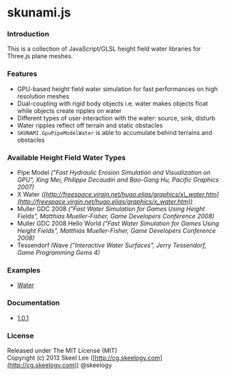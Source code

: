 skunami.js
==========

### Introduction

This is a collection of JavaScript/GLSL height field water libraries for Three.js plane meshes.

### Features

* GPU-based height field water simulation for fast performances on high resolution meshes
* Dual-coupling with rigid body objects i.e. water makes objects float while objects create ripples on water
* Different types of user interaction with the water: source, sink, disturb
* Water ripples reflect off terrain and static obstacles
* `SKUNAMI.GpuPipeModelWater` is able to accumulate behind terrains and obstacles

### Available Height Field Water Types

* Pipe Model _("Fast Hydraulic Erosion Simulation and Visualization on GPU", Xing Mei, Philippe Decaudin and Bao-Gang Hu, Pacific Graphics 2007)_
* X Water _([http://freespace.virgin.net/hugo.elias/graphics/x\_water.htm](http://freespace.virgin.net/hugo.elias/graphics/x_water.htm))_
* Muller GDC 2008 _("Fast Water Simulation for Games Using Height Fields", Matthias Mueller-Fisher, Game Developers Conference 2008)_
* Muller GDC 2008 Hello World _("Fast Water Simulation for Games Using Height Fields", Matthias Mueller-Fisher, Game Developers Conference 2008)_
* Tessendorf iWave _("Interactive Water Surfaces", Jerry Tessendorf, Game Programming Gems 4)_

### Examples

* [Water](http://skeelogy.github.io/skunami.js/examples/water.html)

### Documentation

* [1.0.1](http://skeelogy.github.io/skunami.js/docs/1.0.1)

### License

Released under The MIT License (MIT)<br/>
Copyright (c) 2013 Skeel Lee ([http://cg.skeelogy.com](http://cg.skeelogy.com)) @skeelogy
